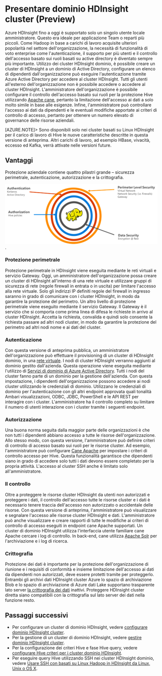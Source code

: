 <properties
    pageTitle="Proteggere informazioni generali HDInsight | Microsoft Azure"
    description="Informazioni su..."
    services="hdinsight"
    documentationCenter=""
    authors="saurinsh"
    manager="jhubbard"
    editor="cgronlun"
    tags="azure-portal"/>

<tags
    ms.service="hdinsight"
    ms.devlang="na"
    ms.topic="hero-article"
    ms.tgt_pltfrm="na"
    ms.workload="big-data"
    ms.date="10/24/2016"
    ms.author="saurinsh"/>

# <a name="introduce-domain-joined-hdinsight-clusters-preview"></a>Presentare dominio HDInsight cluster (Preview)

Azure HDInsight fino a oggi è supportato solo un singolo utente locale amministratore. Questo era ideale per applicazione Team o reparti più piccoli. Come Hadoop in base a carichi di lavoro acquisite ulteriori popolarità nel settore dell'organizzazione, la necessità di funzionalità di voto enterprise come l'autenticazione, il supporto per più utenti e il controllo dell'accesso basato sui ruoli basati su active directory è diventato sempre più importante. Utilizzo dei cluster HDInsight dominio, è possibile creare un cluster di HDInsight a un dominio di Active Directory, configurare un elenco di dipendenti dall'organizzazione può eseguire l'autenticazione tramite Azure Active Directory per accedere al cluster HDInsight. Tutti gli utenti all'esterno dell'organizzazione non è possibile accedere o accedere al cluster HDInsight. L'amministratore dell'organizzazione è possibile configurare il controllo dell'accesso basato sui ruoli per la protezione Hive utilizzando [Apache cane](http://hortonworks.com/apache/ranger/), pertanto la limitazione dell'accesso ai dati a solo molto simile in base alle esigenze. Infine, l'amministratore può controllare l'accesso ai dati da dipendenti e le eventuali modifiche apportate ai criteri di controllo di accesso, pertanto per ottenere un numero elevato di governance delle risorse aziendali.

[AZURE.NOTE]> Sono disponibili solo nei cluster basati su Linux HDInsight per il carico di lavoro di Hive le nuove caratteristiche descritte in questa versione di anteprima. Altri carichi di lavoro, ad esempio HBase, vivacità, eccesso ed Kafka, verrà attivate nelle versioni future. 

## <a name="benefits"></a>Vantaggi

Protezione aziendale contiene quattro pilastri grande – sicurezza perimetrale, autenticazione, autorizzazione e la crittografia.

![Dominio aggiunto HDInsight cluster pilastri vantaggi](./media/hdinsight-domain-joined-introduction/hdinsight-domain-joined-four-pillars.png).

### <a name="perimeter-security"></a>Protezione perimetrale

Protezione perimetrale in HDInsight viene eseguita mediante le reti virtuali e servizio Gateway. Oggi, un amministratore dell'organizzazione possa creare un cluster di HDInsight all'interno di una rete virtuale e utilizzare gruppi di sicurezza di rete (regole firewall in entrata o in uscita) per limitare l'accesso alla rete virtuale. Solo gli indirizzi IP definiti regole del firewall in ingresso saranno in grado di comunicare con i cluster HDInsight, in modo da garantire la protezione del perimetro. Un altro livello di protezione perimetrale viene eseguito mediante il servizio Gateway. Il Gateway è il servizio che si comporta come prima linea di difesa le richieste in arrivo al cluster HDInsight. Accetta la richiesta, convalida e quindi solo consente la richiesta passare ad altri nodi cluster, in modo da garantire la protezione del perimetro ad altri nodi nome e ai dati del cluster.

### <a name="authentication"></a>Autenticazione

Con questa versione di anteprima pubblica, un amministratore dell'organizzazione può effettuare il provisioning di un cluster di HDInsight dominio, in una [rete virtuale](https://azure.microsoft.com/services/virtual-network/). I nodi di cluster HDInsight verranno aggiunti al dominio gestito dall'azienda. Questa operazione viene eseguita mediante l'utilizzo di [Servizi di dominio di Azure Active Directory](https://technet.microsoft.com/library/cc770946.aspx). Tutti i nodi del cluster fanno parte di un dominio per la gestione dell'azienda. Con questa impostazione, i dipendenti dell'organizzazione possono accedere ai nodi cluster utilizzando le credenziali di dominio. Utilizzano le credenziali di dominio per l'autenticazione con gli altri endpoint approvata quali tonalità Ambari visualizzazioni, ODBC, JDBC, PowerShell e le API REST per interagire con i cluster. L'amministratore ha il controllo completo su limitare il numero di utenti interazione con i cluster tramite i seguenti endpoint.

### <a name="authorization"></a>Autorizzazione

Una buona norma seguita dalla maggior parte delle organizzazioni è che non tutti i dipendenti abbiano accesso a tutte le risorse dell'organizzazione. Allo stesso modo, con questa versione, l'amministratore può definire criteri di controllo di accesso basato sui ruoli per le risorse cluster. Ad esempio, l'amministratore può configurare [Cane Apache](http://hortonworks.com/apache/ranger/) per impostare i criteri di controllo accesso per Hive. Questa funzionalità garantisce che dipendenti siano in grado di accedere solo tutti i dati devono essere completato per la propria attività. L'accesso al cluster SSH anche è limitato solo all'amministratore.


### <a name="auditing"></a>Il controllo

Oltre a proteggere le risorse cluster HDInsight da utenti non autorizzati e proteggere i dati, il controllo dell'accesso tutte le risorse cluster e i dati è necessario tenere traccia dell'accesso non autorizzato o accidentale delle risorse. Con questa versione di anteprima, l'amministratore può visualizzare e segnalare l'accesso alle risorse cluster HDInsight e dati. L'amministratore può anche visualizzare e creare rapporti di tutte le modifiche ai criteri di controllo di accesso eseguiti in endpoint cane Apache supportati. Un cluster di dominio HDInsight utilizza l'interfaccia utente familiare cane Apache cercare i log di controllo. In back-end, cane utilizza [Apache Solr]( http://hortonworks.com/apache/solr/) per l'archiviazione e i log di ricerca.

### <a name="encryption"></a>Crittografia

Protezione dei dati è importante per la protezione dell'organizzazione di riunione e i requisiti di conformità e insieme limitazione dell'accesso ai dati da dipendenti non autorizzati, deve essere protetti tramite per proteggerlo. Entrambi gli archivi dati HDInsight cluster Azure lo spazio di archiviazione Blob e lo spazio di archiviazione di Azure dati Lake supportano trasparente lato server [la crittografia dei dati](../storage/storage-service-encryption.md) inattivi. Proteggere HDInsight cluster diretta siano compatibili con la crittografia sul lato server dei dati nella funzione resto.

## <a name="next-steps"></a>Passaggi successivi

- Per configurare un cluster di dominio HDInsight, vedere [configurare dominio HDInsight cluster](hdinsight-domain-joined-configure.md).
- Per la gestione di un cluster di dominio HDInsight, vedere [gestire dominio HDInsight cluster](hdinsight-domain-joined-manage.md).
- Per la configurazione dei criteri Hive e fase Hive query, vedere [configurare Hive criteri per i cluster dominio HDInsight](hdinsight-domain-joined-run-hive.md).
- Per eseguire query Hive utilizzando SSH nei cluster HDInsight dominio, vedere [Usare SSH con basati su Linux Hadoop in HDInsight da Linux, Unix o OS X](hdinsight-hadoop-linux-use-ssh-unix.md#connect-to-a-domain-joined-hdinsight-cluster).